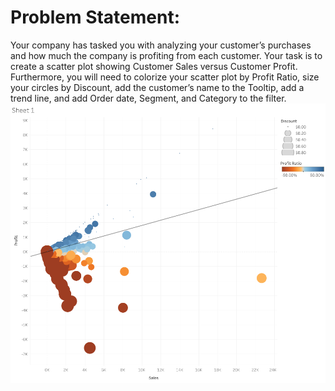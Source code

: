 # Problem Statement:
Your company has tasked you with analyzing your customer’s purchases and how much the company is profiting from each customer. Your task is to create a scatter plot showing Customer Sales versus Customer Profit. Furthermore, you will need to colorize your scatter plot by Profit Ratio, size your circles by Discount, add the customer’s name to the Tooltip, add a trend line, and add Order date, Segment, and Category to the filter.
![](Images/Customer%20Scatterplot.png)
